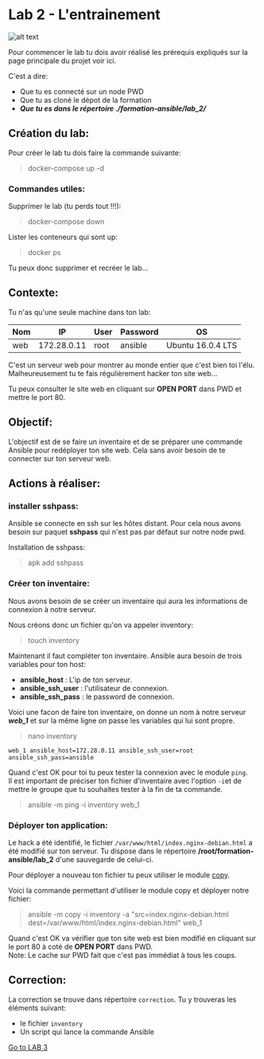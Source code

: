 # Lab 2 - L'entrainement
![alt text](https://media.giphy.com/media/26BRzQS5HXcEWM7du/giphy.gif "Ansible ?")

Pour commencer le lab tu dois avoir réalisé les prérequis expliqués sur la page principale du projet voir ici.

C'est a dire:
- Que tu es connecté sur un node PWD
- Que tu as cloné le dépot de la formation
- ***Que tu es dans le répertoire ./formation-ansible/lab_2/***

## Création du lab:
Pour créer le lab tu dois faire la commande suivante:
>docker-compose up -d
### Commandes utiles:
Supprimer le lab (tu perds tout !!!):
>docker-compose down  

Lister les conteneurs qui sont up:
>docker ps

Tu peux donc supprimer et recréer le lab...

## Contexte:

Tu n'as qu'une seule machine dans ton lab:  

| **Nom** | **IP** | **User** | **Password** | **OS** |
| --- | --- | --- | --- | --- |
| web | 172.28.0.11 | root | ansible | Ubuntu 16.0.4 LTS | 

C'est un serveur web pour montrer au monde entier que c'est bien toi l'élu. Malheureusement tu te fais régulièrement hacker ton site web...

Tu peux consulter le site web en cliquant sur **OPEN PORT** dans PWD et mettre le port 80.

## Objectif:

L'objectif est de se faire un inventaire et de se préparer une commande Ansible pour redéployer ton site web. Cela sans avoir besoin de te connecter sur ton serveur web.

## Actions à réaliser:
### installer sshpass:
Ansible se connecte en ssh sur les hôtes distant. Pour cela nous avons besoin sur paquet **sshpass** qui n'est pas par défaut sur notre node pwd.

Installation de sshpass:
> apk add sshpass

### Créer ton inventaire:
Nous avons besoin de se créer un inventaire qui aura les informations de connexion à notre serveur.

Nous créons donc un fichier qu'on va appeler inventory:
>touch inventory

Maintenant il faut compléter ton inventaire. Ansible aura besoin de trois variables pour ton host:
- **ansible_host** : L'ip de ton serveur.
- **ansible_ssh_user** : l'utilisateur de connexion.
- **ansible_ssh_pass** : le password de connexion.

Voici une facon de faire ton inventaire, on donne un nom à notre serveur ***web_1*** et sur la même ligne on passe les variables qui lui sont propre.

> nano inventory
```
web_1 ansible_host=172.28.0.11 ansible_ssh_user=root ansible_ssh_pass=ansible
```

Quand c'est OK pour toi tu peux tester la connexion avec le module `ping`.  
Il est important de préciser ton fichier d'inventaire avec l'option `-i`et de mettre le groupe que tu souhaites tester à la fin de ta commande.

> ansible -m ping -i inventory web_1

### Déployer ton application:

Le hack a été identifié, le fichier `/var/www/html/index.nginx-debian.html` a été modifié sur ton serveur.
Tu dispose dans le répertoire **/root/formation-ansible/lab_2** d'une sauvegarde de celui-ci. 

Pour déployer a nouveau ton fichier tu peux utiliser le module [copy](https://docs.ansible.com/ansible/latest/modules/file_module.html).

Voici la commande permettant d'utiliser le module copy et déployer notre fichier:
> ansible -m copy -i inventory -a "src=index.nginx-debian.html dest=/var/www/html/index.nginx-debian.html" web_1

Quand c'est OK va vérifier que ton site web est bien modifié en cliquant sur le port 80 à coté de **OPEN PORT** dans PWD.  
Note: Le cache sur PWD fait que c'est pas immédiat à tous les coups.

## Correction:

La correction se trouve dans répertoire `correction`. Tu y trouveras les éléments suivant:
- le fichier `inventory`
- Un script qui lance la commande Ansible

[Go to LAB 3](https://github.com/acoilier/formation_ansible/tree/master/lab_3)
